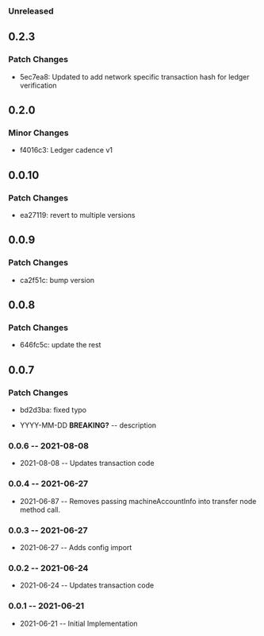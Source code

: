 ### Unreleased

## 0.2.3

### Patch Changes

- 5ec7ea8: Updated to add network specific transaction hash for ledger verification

## 0.2.0

### Minor Changes

- f4016c3: Ledger cadence v1

## 0.0.10

### Patch Changes

- ea27119: revert to multiple versions

## 0.0.9

### Patch Changes

- ca2f51c: bump version

## 0.0.8

### Patch Changes

- 646fc5c: update the rest

## 0.0.7

### Patch Changes

- bd2d3ba: fixed typo

- YYYY-MM-DD **BREAKING?** -- description

### 0.0.6 -- 2021-08-08

- 2021-08-08 -- Updates transaction code

### 0.0.4 -- 2021-06-27

- 2021-06-87 -- Removes passing machineAccountInfo into transfer node method call.

### 0.0.3 -- 2021-06-27

- 2021-06-27 -- Adds config import

### 0.0.2 -- 2021-06-24

- 2021-06-24 -- Updates transaction code

### 0.0.1 -- 2021-06-21

- 2021-06-21 -- Initial Implementation
